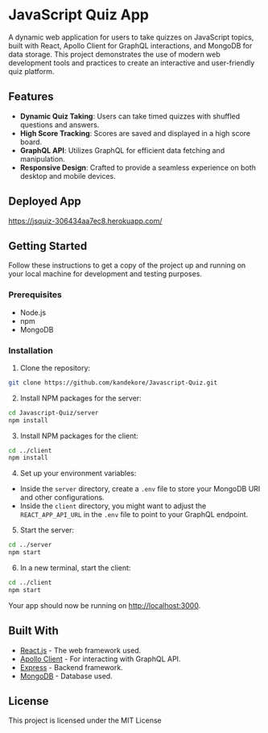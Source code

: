 # JavaScript Quiz App

A dynamic web application for users to take quizzes on JavaScript topics, built with React, Apollo Client for GraphQL interactions, and MongoDB for data storage. This project demonstrates the use of modern web development tools and practices to create an interactive and user-friendly quiz platform.

## Features

- **Dynamic Quiz Taking**: Users can take timed quizzes with shuffled questions and answers.
- **High Score Tracking**: Scores are saved and displayed in a high score board.
- **GraphQL API**: Utilizes GraphQL for efficient data fetching and manipulation.
- **Responsive Design**: Crafted to provide a seamless experience on both desktop and mobile devices.

## Deployed App

https://jsquiz-306434aa7ec8.herokuapp.com/

## Getting Started

Follow these instructions to get a copy of the project up and running on your local machine for development and testing purposes.

### Prerequisites

- Node.js
- npm
- MongoDB

### Installation

1. Clone the repository:

```bash
git clone https://github.com/kandekore/Javascript-Quiz.git
```

2. Install NPM packages for the server:

```bash
cd Javascript-Quiz/server
npm install
```

3. Install NPM packages for the client:

```bash
cd ../client
npm install
```

4. Set up your environment variables:

- Inside the `server` directory, create a `.env` file to store your MongoDB URI and other configurations.
- Inside the `client` directory, you might want to adjust the `REACT_APP_API_URL` in the `.env` file to point to your GraphQL endpoint.

5. Start the server:

```bash
cd ../server
npm start
```

6. In a new terminal, start the client:

```bash
cd ../client
npm start
```

Your app should now be running on [http://localhost:3000](http://localhost:3000).

## Built With

- [React.js](https://reactjs.org/) - The web framework used.
- [Apollo Client](https://www.apollographql.com/docs/react/) - For interacting with GraphQL API.
- [Express](https://expressjs.com/) - Backend framework.
- [MongoDB](https://www.mongodb.com/) - Database used.

## License

This project is licensed under the MIT License

